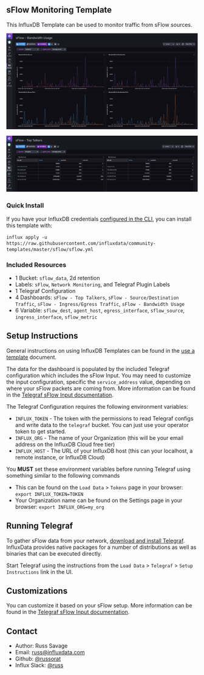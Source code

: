 ## sFlow Monitoring Template

This InfluxDB Template can be used to monitor traffic from sFlow sources.

![sFlow Bandwidth Screenshot](img/sflow_dashboard_1.png)

![sFlow Top Talkers Screenshot](img/sflow_dashboard_2.png)

### Quick Install

If you have your InfluxDB credentials [configured in the CLI](Vhttps://v2.docs.influxdata.com/v2.0/reference/cli/influx/config/), you can install this template with:

```
influx apply -u https://raw.githubusercontent.com/influxdata/community-templates/master/sflow/sflow.yml
```

### Included Resources

- 1 Bucket: `sflow_data`, 2d retention
- Labels: `sFlow`, `Network Monitoring`, and Telegraf Plugin Labels
- 1 Telegraf Configuration
- 4 Dashboards: `sFlow - Top Talkers`, `sFlow - Source/Destination Traffic`, `sFlow - Ingress/Egress Traffic`, `sFlow - Bandwidth Usage`
- 6 Variable: `sflow_dest`, `agent_host`, `egress_interface`, `sflow_source`, `ingress_interface`, `sflow_metric`

## Setup Instructions

  General instructions on using InfluxDB Templates can be found in the [use a template](../docs/use_a_template.md) document.
    
  The data for the dashboard is populated by the included Telegraf configuration which includes the sFlow Input. You may need to customize the input configuration, specific the `service_address` value, depending on where your sFlow packets are coming from. More information can be found in the [Telegraf sFlow Input documentation](https://github.com/influxdata/telegraf/tree/master/plugins/inputs/sflow).
  
  The Telegraf Configuration requires the following environment variables:
    
  - `INFLUX_TOKEN` - The token with the permissions to read Telegraf configs and write data to the `telegraf` bucket. You can just use your operator token to get started.
  - `INFLUX_ORG` - The name of your Organization (this will be your email address on the InfluxDB Cloud free tier)
  - `INFLUX_HOST` - The URL of your InfluxDB host (this can your localhost, a remote instance, or InfluxDB Cloud)

  You **MUST** set these environment variables before running Telegraf using something similar to the following commands
    
  - This can be found on the `Load Data` > `Tokens` page in your browser: `export INFLUX_TOKEN=TOKEN`
  - Your Organization name can be found on the Settings page in your browser: `export INFLUX_ORG=my_org`

## Running Telegraf

  To gather sFlow data from your network, [download and install Telegraf](https://portal.influxdata.com/downloads/). InfluxData provides native packages for a number of distributions as well as binaries that can be executed directly.

  Start Telegraf using the instructions from the `Load Data` > `Telegraf` > `Setup Instructions` link in the UI.

## Customizations

You can customize it based on your sFlow setup. More information can be found in the [Telegraf sFlow Input documentation](https://github.com/influxdata/telegraf/tree/master/plugins/inputs/sflow).

## Contact

- Author: Russ Savage
- Email: russ@influxdata.com
- Github: [@russorat](https://github.com/russorat)
- Influx Slack: [@russ](https://influxdata.com/slack)
